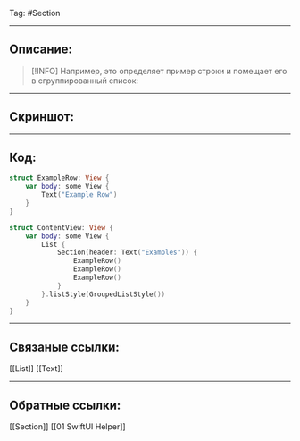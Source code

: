 Tag: #Section 

---
## Описание:
> [!INFO] Например, это определяет пример строки и помещает его в сгруппированный список:

---
## Скриншот:


---
## Код:

``` swift
struct ExampleRow: View {
    var body: some View {
        Text("Example Row")
    }
}

struct ContentView: View {
    var body: some View {
        List {
            Section(header: Text("Examples")) {
                ExampleRow()
                ExampleRow()
                ExampleRow()
            }
        }.listStyle(GroupedListStyle())
    }
}

```

---
## Связаные ссылки:
[[List]]
[[Text]]

---
## Обратные ссылки:
[[Section]]
[[01 SwiftUI Helper]]